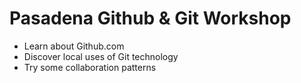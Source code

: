 # Pasadena Github & Git Workshop

* Learn about Github.com
* Discover local uses of Git technology
* Try some collaboration patterns
